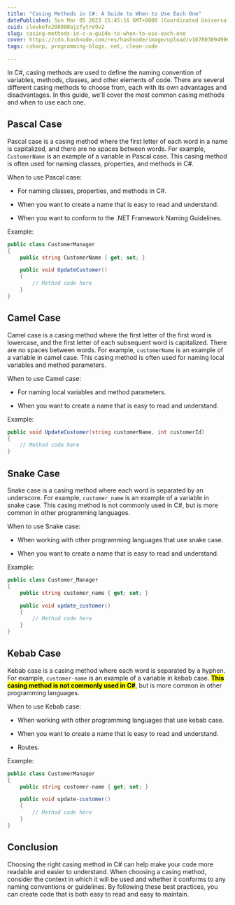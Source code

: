 ```yaml
---
title: "Casing Methods in C#: A Guide to When to Use Each One"
datePublished: Sun Mar 05 2023 15:45:16 GMT+0000 (Coordinated Universal Time)
cuid: clevkefx200080ajzfytre9v2
slug: casing-methods-in-c-a-guide-to-when-to-use-each-one
cover: https://cdn.hashnode.com/res/hashnode/image/upload/v1678030949967/193a8e8d-8e1d-4310-9cd9-43d50fb64444.webp
tags: csharp, programming-blogs, net, clean-code

---
```


In C#, casing methods are used to define the naming convention of variables, methods, classes, and other elements of code. There are several different casing methods to choose from, each with its own advantages and disadvantages. In this guide, we'll cover the most common casing methods and when to use each one.

## **Pascal Case**

Pascal case is a casing method where the first letter of each word in a name is capitalized, and there are no spaces between words. For example, `CustomerName` is an example of a variable in Pascal case. This casing method is often used for naming classes, properties, and methods in C#.

When to use Pascal case:

* For naming classes, properties, and methods in C#.
    
* When you want to create a name that is easy to read and understand.
    
* When you want to conform to the .NET Framework Naming Guidelines.
    

Example:

```csharp
public class CustomerManager
{
    public string CustomerName { get; set; }

    public void UpdateCustomer()
    {
        // Method code here
    }
}
```

## **Camel Case**

Camel case is a casing method where the first letter of the first word is lowercase, and the first letter of each subsequent word is capitalized. There are no spaces between words. For example, `customerName` is an example of a variable in camel case. This casing method is often used for naming local variables and method parameters.

When to use Camel case:

* For naming local variables and method parameters.
    
* When you want to create a name that is easy to read and understand.
    

Example:

```csharp
public void UpdateCustomer(string customerName, int customerId)
{
    // Method code here
}
```

## **Snake Case**

Snake case is a casing method where each word is separated by an underscore. For example, `customer_name` is an example of a variable in snake case. This casing method is not commonly used in C#, but is more common in other programming languages.

When to use Snake case:

* When working with other programming languages that use snake case.
    
* When you want to create a name that is easy to read and understand.
    

Example:

```csharp
public class Customer_Manager
{
    public string customer_name { get; set; }

    public void update_customer()
    {
        // Method code here
    }
}
```

## **Kebab Case**

Kebab case is a casing method where each word is separated by a hyphen. For example, `customer-name` is an example of a variable in kebab case. **<mark>This casing method is not commonly used in C#</mark>**, but is more common in other programming languages.

When to use Kebab case:

* When working with other programming languages that use kebab case.
    
* When you want to create a name that is easy to read and understand.
    
* Routes.
    

Example:

```csharp
public class CustomerManager
{
    public string customer-name { get; set; }

    public void update-customer()
    {
        // Method code here
    }
}
```

## **Conclusion**

Choosing the right casing method in C# can help make your code more readable and easier to understand. When choosing a casing method, consider the context in which it will be used and whether it conforms to any naming conventions or guidelines. By following these best practices, you can create code that is both easy to read and easy to maintain.